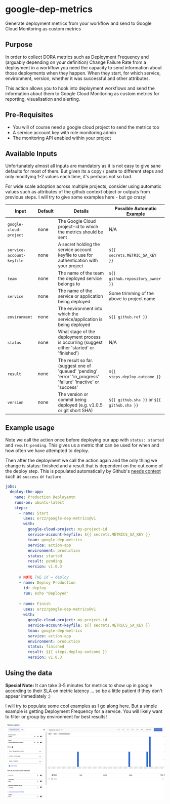 # google-dep-metrics

Generate deployment metrics from your workflow and send to Google Cloud Monitoring as custom metrics

## Purpose

In order to collect DORA metrics such as Deployment Frequency and (arguably depending on your definition) Change Failure Rate from a deployment in a workflow you need the capacity to send information about those deployments when they happen. When they start, for which service, environment, version, whether it was successful and other attributes.

This action allows you to hook into deployment workflows and send the information about them to Google Cloud Monitoring as custom metrics for reporting, visualisation and alerting.

## Pre-Requisites

- You will of course need a google cloud project to send the metrics too
- A service account key with role monitoring.admin
- The monitoring API enabled within your project

## Available Inputs

Unfortunately almost all inputs are mandatory as it is not easy to give sane defaults for most of them. But given its a copy / paste to different steps and only modifying 1-2 values each time, it's perhaps not so bad.

For wide scale adoption across multiple projects, consider using automatic values such as attributes of the github context object or outputs from previous steps. I will try to give some examples here - but go crazy!

| Input                     | Default | Details                                                                                                       | Possible Automatic Example                 |
| ------------------------- | ------- | ------------------------------------------------------------------------------------------------------------- | ------------------------------------------ |
| `google-cloud-project`    | none    | The Google Cloud project-id to which the metrics should be sent                                               | N/A                                        |
| `service-account-keyfile` | none    | A secret holding the service account keyfile to use for authentication with your project                      | `${{ secrets.METRIC_SA_KEY }}`             |
| `team`                    | none    | The name of the team the deployed service belongs to                                                          | `${{ github.repository_owner }}`           |
| `service`                 | none    | The name of the service or application being deployed                                                         | Some trimming of the above to project name |
| `environment`             | none    | The environment into which the service/application is being deployed                                          | `${{ github.ref }}`                        |
| `status`                  | none    | What stage of the deployment process is occurring (suggest either 'started' or 'finished')                    | N/A                                        |
| `result`                  | none    | The result so far. (suggest one of 'queued' 'pending' 'error' 'in_progress' 'failure' 'inactive' or 'success' | `${{ steps.deploy.outcome }}`              |
| `version`                 | none    | The version or commit being deployed (e.g. v1.0.5 or git short SHA)                                           | `${{ github.sha }}` or `${{ github.sha }}` |

## Example usage

Note we call the action once before deploying our app with `status: started` and `result:pending`. This gives us a metric that can be used for when and how often we have attempted to deploy.

Then after the deployment we call the action again and the only thing we change is status: finished and a result that is dependent on the out come of the deploy step. This is populated automatically by Github's [needs context](https://docs.github.com/en/actions/reference/context-and-expression-syntax-for-github-actions#needs-context) such as `success` or `failure`

```yaml
jobs:
  deploy-the-app:
    name: Production Deployemtn
    runs-on: ubuntu-latest
    steps:
      - name: Start
        uses: erzz/google-dep-metrics@v1
        with:
          google-cloud-project: my-project-id
          service-account-keyfile: ${{ secrets.METRICS_SA_KEY }}
          team: google-dep-metrics
          service: action-app
          environment: production
          status: started
          result: pending
          version: v1.0.3

      # NOTE THE id = deploy
      - name: Deploy Production
        id: deploy
        run: echo "Deployed"

      - name: Finish
        uses: erzz/google-dep-metrics@v1
        with:
          google-cloud-project: my-project-id
          service-account-keyfile: ${{ secrets.METRICS_SA_KEY }}
          team: google-dep-metrics
          service: action-app
          environment: production
          status: finished
          result: ${{ steps.deploy.outcome }}
          version: v1.0.3
```

## Using the data

**Special Note:** It can take 3-5 minutes for metrics to show up in google according to their SLA on metric latency ... so be a little patient if they don't appear immediately :)

I will try to populate some cool examples as I go along here. But a simple example is getting Deployment Frequency for a service. You will likely want to filter or group by environment for best results!

![GitHub Logo](media/dep_frequency_example.png)
